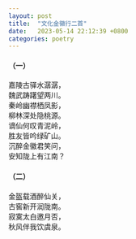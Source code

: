 ```yaml
---
layout: post
title:  "文化金徽行二首"
date:   2023-05-14 22:12:39 +0800
categories: poetry
---
```


#### （一）
嘉陵古驿水潺潺，  
魏武踌躇望两川。  
秦岭幽襟栖凤影，  
柳林深处隐桃源。  
谪仙何叹青泥岭，  
胜友皆吟绿矿山。  
沉醉金徽君笑问，  
安知陇上有江南？

#### （二）
金盔载酒醉仙关，  
古窖新开润陇南。  
寂寞太白邀月否，  
秋风伴我饮虞泉。  

